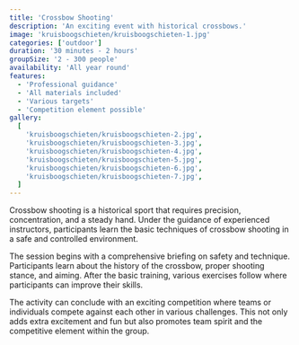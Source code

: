 ```yaml
---
title: 'Crossbow Shooting'
description: 'An exciting event with historical crossbows.'
image: 'kruisboogschieten/kruisboogschieten-1.jpg'
categories: ['outdoor']
duration: '30 minutes - 2 hours'
groupSize: '2 - 300 people'
availability: 'All year round'
features:
  - 'Professional guidance'
  - 'All materials included'
  - 'Various targets'
  - 'Competition element possible'
gallery:
  [
    'kruisboogschieten/kruisboogschieten-2.jpg',
    'kruisboogschieten/kruisboogschieten-3.jpg',
    'kruisboogschieten/kruisboogschieten-4.jpg',
    'kruisboogschieten/kruisboogschieten-5.jpg',
    'kruisboogschieten/kruisboogschieten-6.jpg',
    'kruisboogschieten/kruisboogschieten-7.jpg',
  ]
---
```


Crossbow shooting is a historical sport that requires precision, concentration, and a steady hand. Under the guidance of experienced instructors, participants learn the basic techniques of crossbow shooting in a safe and controlled environment.

The session begins with a comprehensive briefing on safety and technique. Participants learn about the history of the crossbow, proper shooting stance, and aiming. After the basic training, various exercises follow where participants can improve their skills.

The activity can conclude with an exciting competition where teams or individuals compete against each other in various challenges. This not only adds extra excitement and fun but also promotes team spirit and the competitive element within the group.
